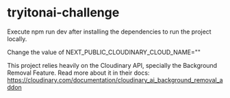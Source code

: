 # tryitonai-challenge

Execute npm run dev after installing the dependencies to run the project locally.

Change the value of NEXT_PUBLIC_CLOUDINARY_CLOUD_NAME="<Your Cloud Name>"

This project relies heavily on the Cloudinary API, specially the Background Removal Feature. Read more about it in their docs: https://cloudinary.com/documentation/cloudinary_ai_background_removal_addon